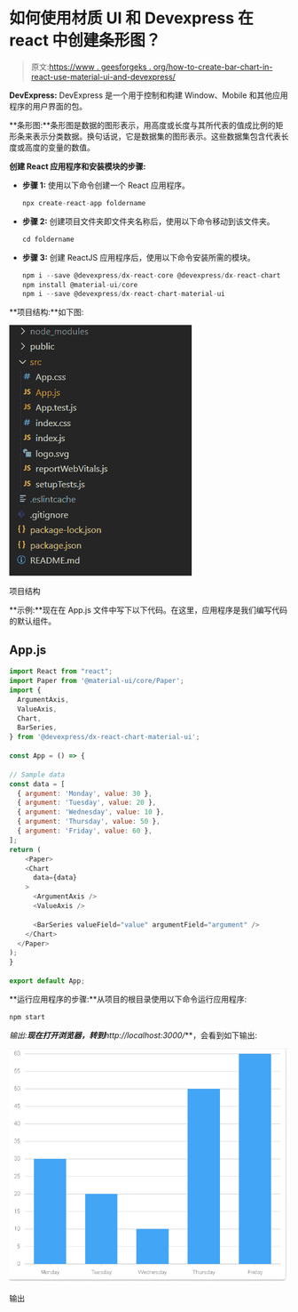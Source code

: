 # 如何使用材质 UI 和 Devexpress 在 react 中创建条形图？

> 原文:[https://www . geesforgeks . org/how-to-create-bar-chart-in-react-use-material-ui-and-devexpress/](https://www.geeksforgeeks.org/how-to-create-bar-chart-in-react-using-material-ui-and-devexpress/)

**DevExpress:** DevExpress 是一个用于控制和构建 Window、Mobile 和其他应用程序的用户界面的包。

**条形图:**条形图是数据的图形表示，用高度或长度与其所代表的值成比例的矩形条来表示分类数据。换句话说，它是数据集的图形表示。这些数据集包含代表长度或高度的变量的数值。

**创建 React 应用程序和安装模块的步骤:**

*   **步骤 1:** 使用以下命令创建一个 React 应用程序。

    ```jsx
    npx create-react-app foldername
    ```

*   **步骤 2:** 创建项目文件夹即文件夹名称后，使用以下命令移动到该文件夹。

    ```jsx
    cd foldername
    ```

*   **步骤 3:** 创建 ReactJS 应用程序后，使用以下命令安装所需的模块。

    ```jsx
    npm i --save @devexpress/dx-react-core @devexpress/dx-react-chart
    npm install @material-ui/core
    npm i --save @devexpress/dx-react-chart-material-ui
    ```

**项目结构:**如下图:

![](img/f04ae0d8b722a9fff0bd9bd138b29c23.png)

项目结构

**示例:**现在在 App.js 文件中写下以下代码。在这里，应用程序是我们编写代码的默认组件。

## App.js

```jsx
import React from "react";
import Paper from '@material-ui/core/Paper';
import {
  ArgumentAxis,
  ValueAxis,
  Chart,
  BarSeries,
} from '@devexpress/dx-react-chart-material-ui';

const App = () => {

// Sample data
const data = [
  { argument: 'Monday', value: 30 },
  { argument: 'Tuesday', value: 20 },
  { argument: 'Wednesday', value: 10 },
  { argument: 'Thursday', value: 50 },
  { argument: 'Friday', value: 60 },
];
return (
    <Paper>
    <Chart
      data={data}
    >
      <ArgumentAxis />
      <ValueAxis />

      <BarSeries valueField="value" argumentField="argument" />
    </Chart>
  </Paper>
);
}

export default App;
```

**运行应用程序的步骤:**从项目的根目录使用以下命令运行应用程序:

```jsx
npm start
```

**输出:**现在打开浏览器，转到***http://localhost:3000/***，会看到如下输出:

![](img/c2898effaac0bbb4203600043ece73b7.png)

输出